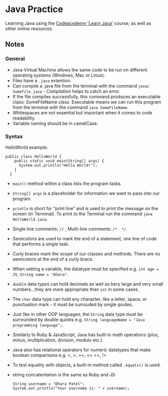 # Java Practice 

Learning Java using the [Codeacedemy 'Learn Java'](https://www.codecademy.com/learn/learn-java) course, as well as other online resources. 

## Notes

### General 

- Java Virtual Machine allows the same code to be run on different operating systems (Windows, Mac or Linux). 
- Files have a ```.java``` extention. 
- Can compile a .java file from the terminal with the command ```javac SomeFile.java``` - Compilation helps to catch an error. 
- If the file compiles successfully, this command produces an executable class: SomeFileName.class. Executable means we can run this program from the terminal with the command ```java SomeFileName```.
- Whitespaces are not essential but important when it comes to code readability. 
- Variable naming should be in camelCase.

### Syntax

HelloWorld example:
```
public class HelloWorld {
    public static void main(String[] args) {
      System.out.println("Hello World!");
    }
  }
```
- ```main()``` method within a class lists the program tasks.
- ```String[] args``` is a placeholder for information we want to pass into our program.
- ```println``` is short for “print line” and is used to print the message on the screen (in Terminal). To print to the Terminal run the command ```java HelloWorld.java```. 
- Single line comments: ```//``` ; Multi-line comments: ```/*  */```.
- Semicolons are used to mark the end of a statement, one line of code that performs a single task.
- Curly braces mark the scope of our classes and methods. There are no semicolons at the end of a curly brace.   
- When setting a variable, the datatype must be specified e.g. ```int age = 25```, ```String name = "Dhara"```. 
- ```double``` data types can hold decimals as well as bery large and very small numbers...they are more appropriate than ```int``` in some cases.
- The ```char``` data type can hold any character, like a letter, space, or punctuation mark - it must be surrouded by single qoutes.
- Just like in other OOP languages, the ```String``` data type must be surrounded by double quotes e.g. ```String languageName = "Java programming language";```.
- Similarly to Ruby & JavaScript, Java has built-in math operations (plus, minus, multiplication, division, modulo etc.).
- Java also has relational operators for numeric datatypes that make boolean comparisons e.g. <, >, >=, <= ==, !=
- To test equality with objects, a built-in method called ```.equals()``` is used. 
- string concatentation is the same as Ruby and JS: 

  ```
  String username = "Dhara Patel";
  System.out.println("Your username is: " + username);
  ```
